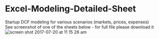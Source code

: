# Excel-Modeling-Detailed-Sheet
Startup DCF modeling for various scenarios (markets, prices, expenses)
See screenshot of one of the sheets below - for full file please download it
![screen shot 2017-07-20 at 11 15 26 am](https://user-images.githubusercontent.com/20246711/28432458-d2a20e08-6d3c-11e7-9571-4919e3a3140a.png)

